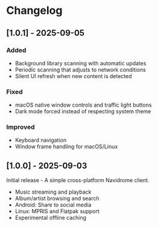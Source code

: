 # Changelog

## [1.0.1] - 2025-09-05

### Added
- Background library scanning with automatic updates
- Periodic scanning that adjusts to network conditions
- Silent UI refresh when new content is detected

### Fixed
- macOS native window controls and traffic light buttons
- Dark mode forced instead of respecting system theme

### Improved
- Keyboard navigation
- Window frame handling for macOS/Linux

## [1.0.0] - 2025-09-03

Initial release - A simple cross-platform Navidrome client.

- Music streaming and playback
- Album/artist browsing and search
- Android: Share to social media
- Linux: MPRIS and Flatpak support
- Experimental offline caching
